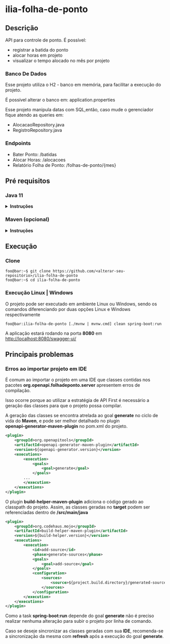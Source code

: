 # ilia-folha-de-ponto

## Descrição
API para controle de ponto.
É possível:
* registrar a batida do ponto 
* alocar horas em projeto 
* visualizar o tempo alocado no mês por projeto 

### Banco De Dados
Esse projeto utiliza o H2 - banco em memória, para facilitar a execução do projeto.

É possível alterar o banco em: application.properties

Esse projeto manipula datas com SQL,então, caso mude o gerenciador fique atendo as queries em:
* AlocacaoRepository.java
* RegistroRepository.java

### Endpoints
* Bater Ponto: /batidas
* Alocar Horas: /alocacoes
* Relatório Folha de Ponto: /folhas-de-ponto/{mes}

## Pré requisitos

### Java 11

<details><summary><b>Instruções</b></summary>

O Java 11 pode tanto ser instalado através da JDK contida no site
da [Oracle](https://www.oracle.com/java/technologies/javase-jdk11-downloads.html)
ou no site do [OpenJDK](https://openjdk.java.net/projects/jdk/11/)

Como alternativa é possível utilizar o [SDKMan](https://sdkman.io/)
e instalar o Java através do comando:

```console
foo@bar:~$ sdk install java <version>
```

Para listagem de todas as versões do Java disponíveis, execute o comando:

```console
foo@bar:~$ sdk list java
```

</details>

### Maven (opcional)

<details><summary><b>Instruções</b></summary>

O projeto foi concebido para que a instalação do Maven fosse opcional,
para tanto, é possível rodar as configurações do projeto após instalação
do Java pelos arquivos **mvnw.cmd** em sistemas Windows e **mvnw**
 em sistemas Unix, que interagem com o arquivo **maven-wrapper.jar**
 contido na pasta **.mvn/wrapper** na raiz do projeto.

Caso mesmo assim se deseje rodar o projeto pelo Maven na máquina,
o mesmo pode ser instalado através do [site](https://maven.apache.org/).

Como alternativa é possível utilizar o [SDKMan](https://sdkman.io/)
e instalar o Maven através do comando:

```console
foo@bar:~$ sdk install maven
```

Para listagem de todas as versões do Maven disponíveis, execute o comando:

```console
foo@bar:~$ sdk list mavel
```

</details>

## Execução

### Clone

```console
foo@bar:~$ git clone https://github.com/<alterar-seu-repositório>/ilia-folha-de-ponto
foo@bar:~$ cd ilia-folha-de-ponto
```

### Execução Linux | Windows

O projeto pode ser executado em ambiente Linux ou Windows, sendo os comandos
diferenciando por duas opções Linux e Windows respectivamente

```console
foo@bar:ilia-folha-de-ponto [./mvnw | mvnw.cmd] clean spring-boot:run
```

A aplicação estará rodando na porta **8080** em 
[http://localhost:8080/swagger-ui/](http://localhost:8080/swagger-ui/)

## Principais problemas

### Erros ao importar projeto em IDE

É comum ao importar o projeto em uma IDE que classes contidas nos
pacotes **org.openapi.folhadeponto.server** apresentem erros de compilação.

Isso ocorre porque ao utilizar a estratégia de API First é necessário
a geração das classes para que o projeto possa compilar.

A geração das classes se encontra atrelada ao goal **generate** no
ciclo de vida do **Maven**, e pode ser melhor detalhado no plugin  
**openapi-generator-maven-plugin** no pom.xml do projeto.

```xml
<plugin>
    <groupId>org.openapitools</groupId>
    <artifactId>openapi-generator-maven-plugin</artifactId>
    <version>${openapi-generator.version}</version>
    <executions>
        <execution>
            <goals>
                <goal>generate</goal>
            </goals>
        ...
        </execution>
    </executions>
</plugin>
```

O plugin **build-helper-maven-plugin** adiciona o código gerado ao
classpath do projeto. Assim, as classes geradas no **target** podem
ser referenciadas dentro de **/src/main/java**

```xml
<plugin>
    <groupId>org.codehaus.mojo</groupId>
    <artifactId>build-helper-maven-plugin</artifactId>
    <version>${build-helper.version}</version>
    <executions>
        <execution>
            <id>add-source</id>
            <phase>generate-sources</phase>
            <goals>
                <goal>add-source</goal>
            </goals>
            <configuration>
                <sources>
                    <source>${project.build.directory}/generated-sources/openapi-code-server/src/gen/java</source>
                </sources>
            </configuration>
        </execution>
    </executions>
</plugin>
```

Como a task **spring-boot:run** depende do goal **generate** não é preciso
realizar nenhuma alteração para subir o projeto por linha de comando.

Caso se deseje sincronizar as classes geradas com sua **IDE**, recomenda-se
a sincronização da mesma com **refresh** após a execução do goal **generate**.